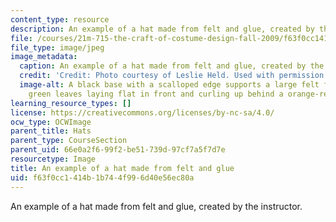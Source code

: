 ```yaml
---
content_type: resource
description: An example of a hat made from felt and glue, created by the instructor.
file: /courses/21m-715-the-craft-of-costume-design-fall-2009/f63f0cc1414b1b744f996d40e56ec80a_0015.jpg
file_type: image/jpeg
image_metadata:
  caption: An example of a hat made from felt and glue, created by the instructor.
  credit: 'Credit: Photo courtesy of Leslie Held. Used with permission.'
  image-alt: A black base with a scalloped edge supports a large felt flower, with
    green leaves laying flat in front and curling up behind a orange-red flower.
learning_resource_types: []
license: https://creativecommons.org/licenses/by-nc-sa/4.0/
ocw_type: OCWImage
parent_title: Hats
parent_type: CourseSection
parent_uid: 66e0a2f6-99f2-be51-739d-97cf7a5f7d7e
resourcetype: Image
title: An example of a hat made from felt and glue
uid: f63f0cc1-414b-1b74-4f99-6d40e56ec80a
---
```

An example of a hat made from felt and glue, created by the instructor.